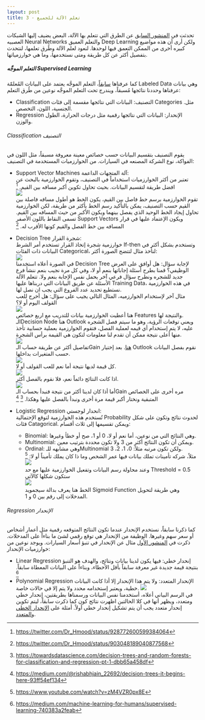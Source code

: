 ```yaml
---  
layout: post
title: تعلم الآلة للجميع - 3
---  
```


تحدثت في [المنشور السابق](https://alioh.github.io/Machine-Learning-for-Everyone-2/) عن الطرق التي تتعلم بها الآلة، البعض يضيف إليها الشبكات العصبيه Neural Networks والتعلم العميق Deep Learning ولكن أرى أن هذه مواضيع كبيره أخرى من الممكن التعمق فيها لوحدها. لنعود لعلم الآلة وطُرق تعلمها، لنتحدث بتفصيل أكثر عن كل طريقة ومتى نستخدمها، وما هي خوارزمياتها.


##### التعلم الموجَّه Supervised Learning  
كما عرفناها [سابقاً](https://alioh.github.io/Machine-Learning-for-Everyone-2/)، التعلم الموجَّه يعتمد على البيانات المُعلمّة Labeled Data وهي بيانات عرفناها وحددنا نتائجها مُسبقاً، ويندرج تحت التعلم الموجَّه نوعين من طُرق التعلم: 
* Classification التصنيف: البيانات التي نتائجها مقسمة إلى فئات Categories .مثل الجنسية، اللون، التخصص.
* Regression الإنحدار: البيانات التي نتائجها رقمية مثل درجات الحرارة، الطول والوزن. 
  

###### Classification التصنيف
يقوم التصنيف بتقسيم البيانات حسب خصائص معينة معروفة مسبقاً، مثل اللون في الفواكة، نوع الشركة المصنعه في السيارات. من الخوارزميات المستخدمة في التصنيف:  
* Support Vector Machines آلة المتجهات الداعمة:  
  تعتبر من أكثر الخوارزميات استخداماً في التصنيف، وتقوم الخوارزمية بالبحث عن افضل طريقة لتقسيم البيانات. بحيث تحاول تكوين أكبر مسافه بين القيم. [^1]  
  ![](https://alioh.github.io/images/2019-2-11/1.jpg)   
  تقوم الخوارزمية برسم خط فاصل بين القيم، يكون الخط هو أطول مسافه فاصلة بين القيم حسب التصنيف، يمكن بالتأكيد رسم الخط بأكثر من طريقة، لكن الخوارزمية تحاول إيجاد الخط الوحيد الذي يفصل بينهما ويكون الأكبر من حيث المسافه بين القيم.  تسمى النقاط باللون الأصفر Support Vectors ويكون الإعتماد عليها في قرار المسافه بين خط الفصل والقيم كونها الأقرب له. [^2] 


* Decision Tree شجرة القرار:  
  خوارزمية شجرة إتخاذ القرار تستخدم أمر الشرط If-then وتستخدم بشكل أكثر في البيانات ذات الفئات Categorical، لنأخذ مثال لتتضح الصورة أكثر:  
  ![](https://alioh.github.io/images/2019-2-11/2.png)  
  في الصورة أعلاه استخدمنا Decision Tree لإجابة سؤال: هل أوافق على العرض الوظيفي؟ قمنا بطرح أسئلة إجاباتها بنعم أو لا، وفي كل مرة نجيب بنعم ننشأ فرع جديد للشجره ونطرح سؤال فرعي آخر يحمل نفس الإجابة بنعم ولا. تتعلم الآلة الأسئلة عن طريق البيانات التي دربناها عليها Training Data، في هذه الخوارزمية نستطيع تحديد عدد الفروع التي يجب ان نصل لها.  
  مثال آخر لإستخدام الخوارزميه، المثال التالي يجيب على سؤال: هل أخرج للعب القولف اليوم أو لا؟  
  ![](https://alioh.github.io/images/2019-2-11/3.png)  
  هنا أعطيت الخوارزمية بيانات للتدريب مع اربع خصائص Features والنتيجة لها.  
  الـDecision Node هنا Outlook ويعني توقعات الرؤية، وهو ما سيتم فصل الشجره عليه، لا يتم إستخدام أي قيمه لعملية الفصل، فتقوم الخوارزمية بعملية حسابية تأخذ منها أعلى نتيجة ممكن أن تقدم لنا معلومات لتكون هي القيمة برأس الشجرة.  
  ![](https://alioh.github.io/images/2019-2-11/4.png)  
  تفاصيل أكثر عن طريقة حساب الـGain [هنا](https://www.saedsayad.com/decision_tree.htm).
  بعد إختيار Outlook نقوم بفصل البيانات حسب المتغيرات بداخلها.   
  ![](https://alioh.github.io/images/2019-2-11/5.png)  
  كل قيمة لديها نتيجة أما نعم للعب القولف أو لا.  
  ![](https://alioh.github.io/images/2019-2-11/6.png)  
  اذا كانت النتائج دائماً نعم، فلا نقوم بالفصل أكثر.  
  ![](https://alioh.github.io/images/2019-2-11/7.png)  
  أما أذا كان لدينا أكثر من نتيجة فنبدأ بحساب الـGain مره أخرى على الخصائص المتبقية ونختار أكبر قيمة مرة أخرى ونبدأ بالفصل عليها وهكذا. [^4] [^5]   


* Logistic Regression انحدار لوجستي:  
  تُستخدم هذه الخوارزمية لتوقع الإحتمالية Probability لحدوث نتائج وتكون على شكل فئات Catagorical. ويمكن تقسيمها إلى ثلاث أقسام:
    * Binomial: وهي النتائج التي من نوعين، أما نعم أو لا، 0 أو 1، صح أو خطأ وغيرها.
    * Multinomial: ويمكن أن تكون النتائج أكثر من 3 ولا تكون محددة بترتيب معين.
    * Ordinal: وهي مشابهه للـMultinomial ولكن تكون مرتبه مثلاً: 0، 1، 2، 3.  
  مثلاً، شركه تأمينات تملك بيانات فيها عمر الشخص وما ذا كان يملك تأميناً أو لا: [^6]  
  ![](https://alioh.github.io/images/2019-2-11/8.png)  
وعند محاولة رسم البيانات وتفعيل الخوارزمية عليها مع حد Threshold = 0.5 ستكون شكلها كالآتي  
  ![](https://alioh.github.io/images/2019-2-11/9.png)  
الخط هنا يعرف بدالة سيجمويد Sigmoid Function وهي طريقة لتحويل المدخلات إلى رقم بين 0 و 1.  


###### Regression الإنحدار  
كما ذكرنا سابقاً، نستخدم الإنحدار عندما تكون النتائج المتوقعه رقمية مثل أعمار أشخاص أو سعر سهم وغيرها. الوظيفة من الإنحدار هي توقع رقمي لشئ ما بناءاً على المدخلات. ذكرت في [المنشور الأول](https://alioh.github.io/Machine-Learning-for-Everyone-1/) مثال عن الإنحدار في تنبؤ أسعار السيارات. ويوجد نوعين من خوارزميات الإنحدار:  
* Linear Regression إنحدار خطي: فيها يكون لدينا بيانات ونتائج، والهدف هو التنبؤ بنتيجة قيمة جديدة غير معرفة سابقاً بأقل الأخطاء، وبناءاً على البيانات المعطاة سابقاً. [^7]
* Polynomial Regression الإنحدار المتعدد: ولا يتم هذا الإنحدار إلا أذا كانت البيانات خطية، ويعتبر إستخدامه محدد ولا يتم إلا في حالات خاصة.
![](https://alioh.github.io/images/2019-2-11/10.png)  
في الرسم البياني أعلاه، أستخدمنا نفس البيانات ورسمناها بطريقتين، إنحدار خطي ومتعدد، ويظهر أنها في كلا الحالتين اظهرت نتائج كون كما ذكرت سابقاً، ليتم تكوين إنحدار متعدد يجب أن يتم تشكيل إنحدار خطي أولاً. أمثلة على [الإنحدار الخطي](https://www.geeksforgeeks.org/linear-regression-python-implementation/) و[المتعدد](https://www.geeksforgeeks.org/python-implementation-of-polynomial-regression/).




[^1]: <https://twitter.com/Dr_Hmood/status/928772600599384064>
[^2]: <https://twitter.com/Dr_Hmood/status/903048189040877568>
[^3]: <https://machinelearningmastery.com/supervised-and-unsupervised-machine-learning-algorithms/>
[^4]: <https://towardsdatascience.com/decision-trees-and-random-forests-for-classification-and-regression-pt-1-dbb65a458df>
[^5]: <https://medium.com/@rishabhjain_22692/decision-trees-it-begins-here-93ff54ef134>
[^6]: <https://www.youtube.com/watch?v=zM4VZR0px8E>
[^7]: <https://medium.com/machine-learning-for-humans/supervised-learning-740383a2feab>
